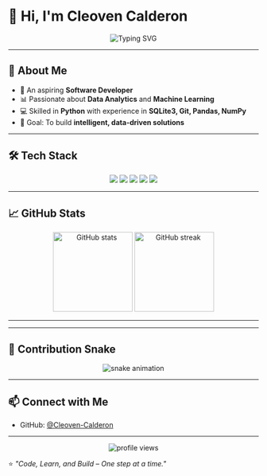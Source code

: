 # 👋 Hi, I'm Cleoven Calderon  

<p align="center">
  <img src="https://readme-typing-svg.herokuapp.com?font=Fira+Code&weight=500&size=24&pause=1000&color=58A6FF&center=true&vCenter=true&width=550&lines=Aspiring+Software+Developer;Passionate+about+Machine+Learning;Exploring+Data+Analytics;Always+Learning+New+Things!" alt="Typing SVG" />
</p>

---

## 🌟 About Me
- 🚀 An aspiring **Software Developer**  
- 📊 Passionate about **Data Analytics** and **Machine Learning**  
- 💻 Skilled in **Python** with experience in **SQLite3, Git, Pandas, NumPy**  
- 🎯 Goal: To build **intelligent, data-driven solutions**  

---

## 🛠️ Tech Stack
<p align="center">
  <img src="https://img.shields.io/badge/Python-3776AB?style=for-the-badge&logo=python&logoColor=white"/>
  <img src="https://img.shields.io/badge/SQLite-003B57?style=for-the-badge&logo=sqlite&logoColor=white"/>
  <img src="https://img.shields.io/badge/Git-F05032?style=for-the-badge&logo=git&logoColor=white"/>
  <img src="https://img.shields.io/badge/Pandas-150458?style=for-the-badge&logo=pandas&logoColor=white"/>
  <img src="https://img.shields.io/badge/Numpy-013243?style=for-the-badge&logo=numpy&logoColor=white"/>
</p>

---

## 📈 GitHub Stats
<p align="center">
  <img src="https://github-readme-stats.vercel.app/api?username=Cleoven-Calderon&show_icons=true&theme=tokyonight" alt="GitHub stats" height="160"/>
  <img src="https://github-readme-streak-stats.herokuapp.com/?user=Cleoven-Calderon&theme=tokyonight" alt="GitHub streak" height="160"/>
</p>

---


---

## 🐍 Contribution Snake
<p align="center">
  <img src="https://raw.githubusercontent.com/Cleoven-Calderon/Cleoven-Calderon/output/github-contribution-grid-snake.svg" alt="snake animation" />
</p>

---

## 📫 Connect with Me
- GitHub: [@Cleoven-Calderon](https://github.com/Cleoven-Calderon)

---

<p align="center">
  <img src="https://komarev.com/ghpvc/?username=Cleoven-Calderon&style=for-the-badge&color=blue" alt="profile views"/>
</p>

⭐️ *"Code, Learn, and Build – One step at a time."*  

